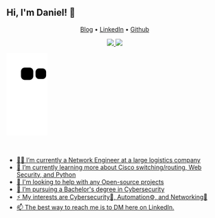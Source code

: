 ## Hi, I'm Daniel! 👋

<p align="center">
  <a href="https://dadavidson.github.io" target="_blank">Blog</a> •
  <a href="https://www.linkedin.com/in/danieldav/" target="_blank">LinkedIn</a> •
  <a href="https://github.com/dadavidson" target="_blank">Github</a>
</p>

<!-- *Network Engineer, Hacker, Pythonista, and Cybersecurity Student at WGU.* -->

<div align="center">
  <a href="https://github.com/dadavidson">
  <img height="141em" src="https://github-readme-stats.vercel.app/api?username=dadavidson&show_icons=true&theme=city_lights&include_all_commits=true&count_private=true"/>
  <img height="141em"src="https://github-readme-stats.vercel.app/api/top-langs/?username=dadavidson&layout=compact&langs_count=6&theme=city_lights"/>
  <!-- <img width="660em" src="http://github-readme-streak-stats.herokuapp.com?user=dadavidson&theme=city-lights&border=FFFFFF"/></a> -->
</div>

![Snake animation](https://github.com/rafaballerini/rafaballerini/blob/output/github-contribution-grid-snake.svg)

<br>

- 👨‍💻 I’m currently a Network Engineer at a large logistics company
- 🌱 I’m currently learning more about Cisco switching/routing, Web Security, and Python
- 🤔 I'm looking to help with any Open-source projects
- 🚀 I’m pursuing a Bachelor's degree in Cybersecurity
- ⚡ My interests are Cybersecurity🔐, Automation⚙️, and Networking📡
- 📫 The best way to reach me is to DM here on LinkedIn.
